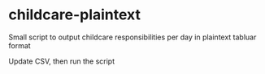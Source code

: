 # childcare-plaintext
Small script to output childcare responsibilities per day in plaintext tabluar format

Update CSV, then run the script